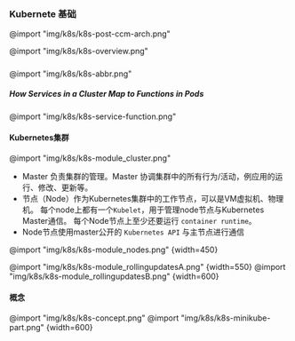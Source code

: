 ### Kubernete 基础
@import "img/k8s/k8s-post-ccm-arch.png"

@import "img/k8s/k8s-overview.png"


##### 
@import "img/k8s/k8s-abbr.png"

##### How Services in a Cluster Map to Functions in Pods
@import "img/k8s/k8s-service-function.png"

#### Kubernetes集群
@import "img/k8s/k8s-module_cluster.png"

* Master 负责集群的管理。Master 协调集群中的所有行为/活动，例应用的运行、修改、更新等。
* 节点（Node）作为Kubernetes集群中的工作节点，可以是VM虚拟机、物理机。
  每个node上都有一个`Kubelet`，用于管理node节点与Kubernetes Master通信。
  每个Node节点上至少还要运行 `container runtime`。
* Node节点使用master公开的 `Kubernetes API` 与主节点进行通信

@import "img/k8s/k8s-module_nodes.png" {width=450}

@import "img/k8s/k8s-module_rollingupdatesA.png" {width=550}
@import "img/k8s/k8s-module_rollingupdatesB.png" {width=600}
 
#### 概念
@import "img/k8s/k8s-concept.png" 
@import "img/k8s/k8s-minikube-part.png" {width=600}

